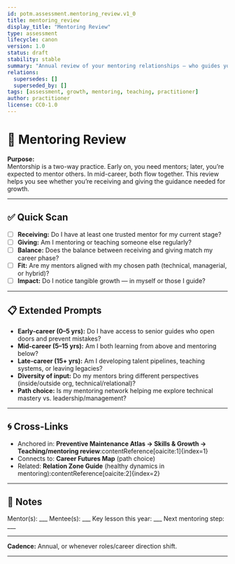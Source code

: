 ```yaml
---
id: potm.assessment.mentoring_review.v1_0
title: mentoring_review
display_title: "Mentoring Review"
type: assessment
lifecycle: canon
version: 1.0
status: draft
stability: stable
summary: "Annual review of your mentoring relationships — who guides you, who you guide, and how this supports your growth path."
relations:
  supersedes: []
  superseded_by: []
tags: [assessment, growth, mentoring, teaching, practitioner]
author: practitioner
license: CC0-1.0
---
```


# 🤝 Mentoring Review

**Purpose:**  
Mentorship is a two-way practice. Early on, you need mentors; later, you’re expected to mentor others. In mid-career, both flow together. This review helps you see whether you’re receiving and giving the guidance needed for growth.

---

## ✅ Quick Scan

- [ ] **Receiving:** Do I have at least one trusted mentor for my current stage?  
- [ ] **Giving:** Am I mentoring or teaching someone else regularly?  
- [ ] **Balance:** Does the balance between receiving and giving match my career phase?  
- [ ] **Fit:** Are my mentors aligned with my chosen path (technical, managerial, or hybrid)?  
- [ ] **Impact:** Do I notice tangible growth — in myself or those I guide?  

---

## 📋 Extended Prompts

- **Early-career (0–5 yrs):** Do I have access to senior guides who open doors and prevent mistakes?  
- **Mid-career (5–15 yrs):** Am I both learning from above and mentoring below?  
- **Late-career (15+ yrs):** Am I developing talent pipelines, teaching systems, or leaving legacies?  
- **Diversity of input:** Do my mentors bring different perspectives (inside/outside org, technical/relational)?  
- **Path choice:** Is my mentoring network helping me explore technical mastery vs. leadership/management?  

---

## 🌀 Cross-Links

- Anchored in: **Preventive Maintenance Atlas → Skills & Growth → Teaching/mentoring review**:contentReference[oaicite:1]{index=1}  
- Connects to: **Career Futures Map** (path choice)  
- Related: **Relation Zone Guide** (healthy dynamics in mentoring):contentReference[oaicite:2]{index=2}  

---

## 📝 Notes

Mentor(s): \_\_\_
Mentee(s): \_\_\_
Key lesson this year: \_\_\_
Next mentoring step: \_\_\_

---

**Cadence:** Annual, or whenever roles/career direction shift.

---

